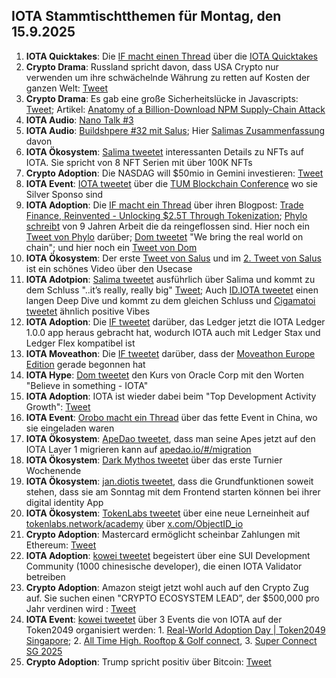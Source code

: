 ## IOTA Stammtischtthemen für Montag, den 15.9.2025

1. **IOTA Quicktakes**: Die [IF macht einen Thread](https://x.com/iota/status/1964977010029052271) über die [IOTA Quicktakes](https://youtu.be/H0ymwJSZEDc)
2. **Crypto Drama**: Russland spricht davon, dass USA Crypto nur verwenden um ihre schwächelnde Währung zu retten auf Kosten der ganzen Welt: [Tweet](https://x.com/BTC_Archive/status/1965083816994689139)
3. **Crypto Drama**: Es gab eine große Sicherheitslücke in Javascripts: [Tweet](https://x.com/P3b7_/status/1965094840959410230); Artikel: [Anatomy of a Billion-Download NPM Supply-Chain Attack](https://jdstaerk.substack.com/p/we-just-found-malicious-code-in-the)
4. **IOTA Audio**: [Nano Talk #3](https://x.com/id_iota/status/1965826067404566991)
5. **IOTA Audio**: [Buildshpere #32 mit Salus](https://x.com/PhyloIota/status/1966142253526843574); Hier [Salimas Zusammenfassung](https://x.com/Salimasbegum/status/1966161778892484926) davon
6. **IOTA Ökosystem**: [Salima tweetet](https://x.com/Salimasbegum/status/1965712167019114751) interessanten Details zu NFTs auf IOTA. Sie spricht von 8 NFT Serien mit über 100K NFTs
7. **Crypto Adoption**: Die NASDAG will $50mio in Gemini investieren: [Tweet](https://x.com/WatcherGuru/status/1965347573478425045)
8. **IOTA Event**: [IOTA tweetet](https://x.com/iota/status/1965747083496833209) über die [TUM Blockchain Conference](https://conference.tum-blockchain.com/) wo sie Silver Sponso sind
9. **IOTA Adoption**: Die [IF macht ein Thread](https://x.com/iota/status/1965747081894613402) über ihren Blogpost: [Trade Finance, Reinvented - Unlocking $2.5T Through Tokenization](https://blog.iota.org/trade-finance-reinvented/); [Phylo schreibt](https://x.com/PhyloIota/status/1965763030756843699) von 9 Jahren Arbeit die da reingeflossen sind. Hier noch ein [Tweet von Phylo](https://x.com/PhyloIota/status/1965754127138578674) darüber; [Dom tweetet](https://x.com/DomSchiener/status/1965749333636399355) "We bring the real world on chain"; und hier noch ein [Tweet von Dom](https://x.com/DomSchiener/status/1965765910507200801)
10. **IOTA Ökosystem**: Der erste [Tweet von Salus](https://x.com/salusplatform/status/1965789010170622046) und im [2. Tweet von Salus](https://x.com/salusplatform/status/1965794365852512552) ist ein schönes Video über den Usecase
11. **IOTA Adotpion**: [Salima tweetet](https://x.com/Salimasbegum/status/1965798741027270671) ausführlich über Salima und kommt zu dem Schluss "..it’s really, really big" [Tweet](https://x.com/Salimasbegum/status/1965911677179933124); Auch [ID.IOTA tweetet](https://x.com/id_iota/status/1966164842080764286) einen langen Deep Dive und kommt zu dem gleichen Schluss und [Cigamatoi tweetet](https://x.com/Cigamatoi/status/1966102345093111996) ähnlich positive Vibes
12. **IOTA Adoption**: Die [IF tweetet](https://x.com/iota/status/1965429992130515425) darüber, das Ledger jetzt die IOTA Ledger 1.0.0 app heraus gebracht hat, wodurch IOTA auch mit Ledger Stax und Ledger Flex kompatibel ist
13. **IOTA Moveathon**: Die [IF tweetet](https://x.com/iota/status/1965337166151901374) darüber, dass der [Moveathon Europe Edition](https://www.moveathon.build/europe) gerade begonnen hat
14. **IOTA Hype**: [Dom tweetet](https://x.com/DomSchiener/status/1966036659150930045) den Kurs von Oracle Corp mit den Worten "Believe in something - IOTA"
15. **IOTA Adoption**: IOTA ist wieder dabei beim "Top Development Activity Growth": [Tweet](https://x.com/chain_broker/status/1965822584517222641)
16. **IOTA Event**: [Orobo macht ein Thread](https://x.com/HelloOrobo/status/1966323102603948542) über das fette Event in China, wo sie eingeladen waren
17. **IOTA Ökosystem**: [ApeDao tweetet](https://x.com/0xApeDAO/status/1966773852177920488), dass man seine Apes jetzt auf den IOTA Layer 1 migrieren kann auf [apedao.io/#/migration](https://apedao.io/#/migration)
18. **IOTA Ökosystem**: [Dark Mythos tweetet](https://x.com/DarkMythosTCG/status/1967139170851135761) über das erste Turnier Wochenende
19. **IOTA Ökosystem**: [jan.diotis tweetet](https://x.com/jan_diotis/status/1967271489738338631), dass die Grundfunktionen soweit stehen, dass sie am Sonntag mit dem Frontend starten können bei ihrer digital identity App
20. **IOTA Ökosystem**: [TokenLabs tweetet](https://x.com/TokenLabsX/status/1967297578657079326) über eine neue Lerneinheit auf [tokenlabs.network/academy](https://tokenlabs.network/academy) über [x.com/ObjectID_io](https://x.com/ObjectID_io)
21. **Crypto Adoption**: Mastercard ermöglicht scheinbar Zahlungen mit Ethereum: [Tweet](https://x.com/Ethprofit/status/1967305668626670029)
22. **IOTA Adoption**: [kowei tweetet](https://x.com/kowei1995/status/1967417587727519969) begeistert über eine SUI Development Community (1000 chinesische developer), die einen IOTA Validator betreiben 
23. **Crypto Adoption**: Amazon steigt jetzt wohl auch auf den Crypto Zug auf. Sie suchen einen "CRYPTO ECOSYSTEM LEAD”, der $500,000 pro Jahr verdinen wird : [Tweet](https://x.com/Ashcryptoreal/status/1967378771536904624)
24. **IOTA Event**: [kowei tweetet](https://x.com/kowei1995/status/1967435582260613360) über 3 Events die von IOTA auf der Token2049 organisiert werden: 1. [Real-World Adoption Day | Token2049 Singapore](https://luma.com/adoptiondaysingapore?tk=AxsBra); 2. [All Time High. Rooftop & Golf connect](https://luma.com/f1jkkqey?tk=tt0RhR), 3. [Super Connect SG 2025](https://luma.com/e75uwh8w?tk=lARFkk)
25. **Crypto Adoption**: Trump spricht positiv über Bitcoin: [Tweet](https://x.com/saylordocs/status/1967137995036795003)
